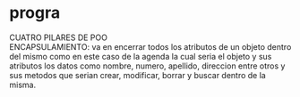 # progra
CUATRO PILARES DE POO</br>
ENCAPSULAMIENTO: va en encerrar todos los atributos de un objeto dentro del mismo como en este caso de la agenda la cual seria el objeto y sus atributos los datos como nombre, numero, apellido, direccion entre otros
y sus metodos que serian crear, modificar, borrar y buscar dentro de la misma.
